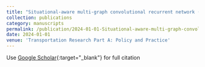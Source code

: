 ```yaml
---
title: "Situational-aware multi-graph convolutional recurrent network (SA-MGCRN) for travel demand forecasting during wildfires"
collection: publications
category: manuscripts
permalink: /publication/2024-01-01-Situational-aware-multi-graph-convolutional-recurrent-network-SA-MGCRN-for-travel-demand-forecasting-during-wildfires
date: 2024-01-01
venue: 'Transportation Research Part A: Policy and Practice'
---
```

Use [Google Scholar](https://scholar.google.com/scholar?q=Situational+aware+multi+graph+convolutional+recurrent+network+(SA+MGCRN)+for+travel+demand+forecasting+during+wildfires){:target="_blank"} for full citation
